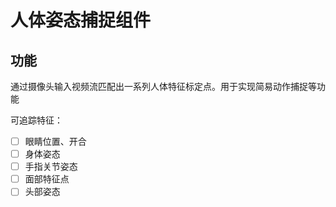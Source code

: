 # 人体姿态捕捉组件

## 功能

通过摄像头输入视频流匹配出一系列人体特征标定点。用于实现简易动作捕捉等功能

可追踪特征：

- [ ] 眼睛位置、开合
- [ ] 身体姿态
- [ ] 手指关节姿态
- [ ] 面部特征点
- [ ] 头部姿态
